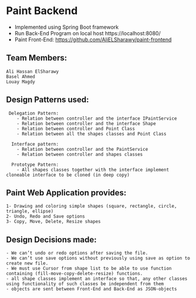 # Paint Backend
- Implemented using Spring Boot framework
- Run Back-End Program on local host https://localhost:8080/ 
- Paint Front-End: https://github.com/AliELSharawy/paint-frontend

## Team Members:
    Ali Hassan ElSharawy
    Basel Ahmed
    Louay Magdy
    
## Design Patterns used:
     Delegation Pattern:
        - Relation between controller and the interface IPaintService
        - Relation between controller and the interface Shape
        - Relation between controller and Point Class
        - Relation between all the shapes classes and Point Class
   
      Interface pattern:
        - Relation between controller and the PaintService
        - Relation between controller and shapes classes
    
      Prototype Pattern:
        - All shapes classes together with the interface implement cloneable interface to be cloned (in deep copy)
   
## Paint Web Application provides:
    1- Drawing and coloring simple shapes (square, rectangle, circle, triangle, ellipse)
    2- Undo, Redo and Save options
    3- Copy, Move, Delete, Resize shapes
 
## Design Decisions made:
    - We can’t undo or redo options after saving the file.
    - We can’t use save options without previously using save as option to create new file.
    - We must use Cursor from shape list to be able to use function containing (fill-move-copy-delete-resize) functions.
    - all shape classes implement an interface so that, any other classes using functionality of such classes be independent from them
    - objects are sent between Front-End and Back-End as JSON-objects
